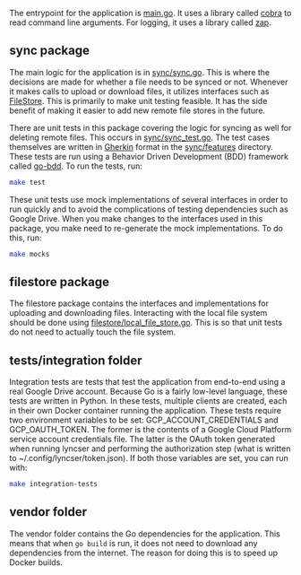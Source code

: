 The entrypoint for the application is [main.go](main.go). It uses a library called [cobra](https://github.com/spf13/cobra)
to read command line arguments. For logging, it uses a library called [zap](https://github.com/uber-go/zap).

## sync package
The main logic for the application is in [sync/sync.go](sync/sync.go). This is where the decisions are made for whether a
file needs to be synced or not. Whenever it makes calls to upload or download files, it utilizes interfaces such as 
[FileStore](sync/file_store.go). This is primarily to make unit testing feasible. It has the side benefit of making it
easier to add new remote file stores in the future.

There are unit tests in this package covering the logic for syncing as well for deleting remote files. This occurs in
[sync/sync_test.go](sync/sync_test.go). The test cases themselves are written in [Gherkin](https://cucumber.io/docs/gherkin/reference/)
format in the [sync/features](sync/features) directory. These tests are run using a Behavior Driven Development (BDD) framework
called [go-bdd](https://github.com/go-bdd/gobdd). To run the tests, run:
```sh
make test
```
These unit tests use mock implementations of several interfaces in order to run quickly and to avoid the complications of
testing dependencies such as Google Drive. When you make changes to the interfaces used in this package, you make need to
re-generate the mock implementations. To do this, run:
```sh
make mocks
```

## filestore package
The filestore package contains the interfaces and implementations for uploading and downloading files. Interacting with
the local file system should be done using [filestore/local_file_store.go](filestore/local_file_store.go). This is so
that unit tests do not need to actually touch the file system.

## tests/integration folder
Integration tests are tests that test the application from end-to-end using a real Google Drive account. Because Go is a
fairly low-level language, these tests are written in Python. In these tests, multiple clients are created, each in their
own Docker container running the application. These tests require two environment variables to be set: GCP_ACCOUNT_CREDENTIALS
and GCP_OAUTH_TOKEN. The former is the contents of a Google Cloud Platform service account credentials file. The latter is
the OAuth token generated when running lyncser and performing the authorization step (what is written to 
~/.config/lyncser/token.json). If both those variables are set, you can run with:
```sh
make integration-tests
```

## vendor folder
The vendor folder contains the Go dependencies for the application. This means that when `go build` is run, it does not
need to download any dependencies from the internet. The reason for doing this is to speed up Docker builds.
